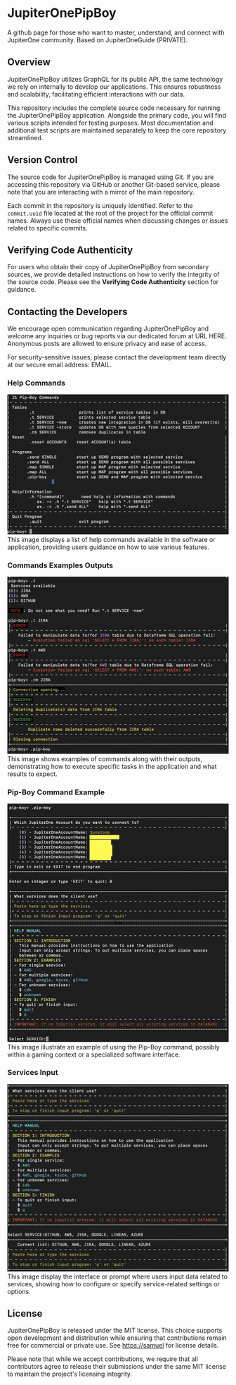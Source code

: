 # JupiterOnePipBoy
A github page for those who want to master, understand, and connect with JupiterOne community. Based on JupiterOneGuide (PRIVATE).

## Overview
JupiterOnePipBoy utilizes GraphQL for its public API, the same technology we rely on internally to develop our applications. This ensures robustness and scalability, facilitating efficient interactions with our data.

This repository includes the complete source code necessary for running the JupiterOnePipBoy application. Alongside the primary code, you will find various scripts intended for testing purposes. Most documentation and additional test scripts are maintained separately to keep the core repository streamlined.

## Version Control
The source code for JupiterOnePipBoy is managed using Git. If you are accessing this repository via GitHub or another Git-based service, please note that you are interacting with a mirror of the main repository.

Each commit in the repository is uniquely identified. Refer to the `commit.uuid` file located at the root of the project for the official commit names. Always use these official names when discussing changes or issues related to specific commits.

## Verifying Code Authenticity
For users who obtain their copy of JupiterOnePipBoy from secondary sources, we provide detailed instructions on how to verify the integrity of the source code. Please see the **Verifying Code Authenticity** section for guidance.

## Contacting the Developers
We encourage open communication regarding JupiterOnePipBoy and welcome any inquiries or bug reports via our dedicated forum at URL HERE. Anonymous posts are allowed to ensure privacy and ease of access.

For security-sensitive issues, please contact the development team directly at our secure email address: EMAIL.

### Help Commands
![Help Commands](images/Help-Commands.jpg)  
This image displays a list of help commands available in the software or application, providing users guidance on how to use various features.

### Commands Examples Outputs
![Commands Examples Outputs](images/commands-examples-outputs.jpg)  
This image shows examples of commands along with their outputs, demonstrating how to execute specific tasks in the application and what results to expect.

### Pip-Boy Command Example
![Pip-Boy Command Example](images//pip-boy-command-example.jpg)  
This image illustrate an example of using the Pip-Boy command, possibly within a gaming context or a specialized software interface.

### Services Input
![Services Input](images/services-input.jpg)  
This image display the interface or prompt where users input data related to services, showing how to configure or specify service-related settings or options.

## License
JupiterOnePipBoy is released under the MIT license. This choice supports open development and distribution while ensuring that contributions remain free for commercial or private use. See [https://samuel](https://samuelroiz.github.io/index.html) for license details.

Please note that while we accept contributions, we require that all contributors agree to release their submissions under the same MIT license to maintain the project's licensing integrity.
